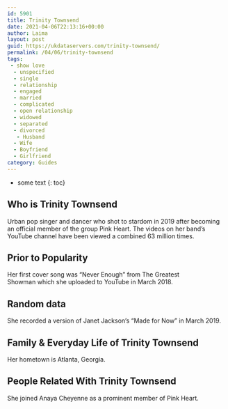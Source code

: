 ```yaml
---
id: 5901
title: Trinity Townsend
date: 2021-04-06T22:13:16+00:00
author: Laima
layout: post
guid: https://ukdataservers.com/trinity-townsend/
permalink: /04/06/trinity-townsend
tags:
 - show love
  - unspecified
  - single
  - relationship
  - engaged
  - married
  - complicated
  - open relationship
  - widowed
  - separated
  - divorced
   - Husband
  - Wife
  - Boyfriend
  - Girlfriend
category: Guides
---
```


* some text
{: toc}


## Who is Trinity Townsend
                  
                  
                  
Urban pop singer and dancer who shot to stardom in 2019 after becoming an official member of the group Pink Heart. The videos on her band&#8217;s YouTube channel have been viewed a combined 63 million times.
                  
              
            
              
            
                
                
                
## Prior to Popularity
                  
                  
                  
Her first cover song was &#8220;Never Enough&#8221; from The Greatest Showman which she uploaded to YouTube in March 2018.
                  
              
            
              
            
                
                
                
## Random data
                  
                  
                  
She recorded a version of Janet Jackson&#8217;s &#8220;Made for Now&#8221; in March 2019.
                  
              
            
              
            
                
                
                
## Family & Everyday Life of Trinity Townsend
                  
                  
                  
Her hometown is Atlanta, Georgia.
                  
              
            
              
            
                
                
                
## People Related With Trinity Townsend
                  
                  
                  
She joined Anaya Cheyenne as a prominent member of Pink Heart.
                  
              
            
              
            
                
              
            
              
              
            
            
              
            
          
          
          